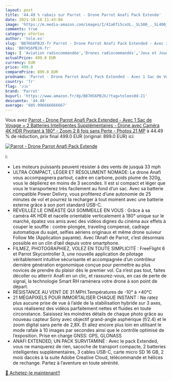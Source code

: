 ```yaml
---
layout: post
title: '44.49 % rabais sur Parrot - Drone Parrot Anafi Pack Extende'
date: 2021-10-18 11:43:04
image: 'https://m.media-amazon.com/images/I/41a6Ti5cxUL._SL500_._SL400_.jpg'
comments: true
category: ofertas
author: 'tole.es'
slug: 'B07HS6PBJX-fr Parrot - Drone Parrot Anafi Pack Extended - Avec 1 Sac de...'
sku: 'B07HS6PBJX-fr'
tags: [ 'Aviation radiocommandée','Drones radiocommandés','Jeux et Jouets','Jeux et jouets','Jouets radiocommandés','Véhicules pour enfants','parrot', ]
actualPrice: 499.0 EUR
currency: EUR
price: 499.0
comparePrice: 899.0 EUR
prodname: 'Parrot - Drone Parrot Anafi Pack Extended - Avec 1 Sac de Voyage + 2 Batteries Intelligentes Supplémentaires - Drone avec Caméra 4K HDR Pivotant à 180° - Zoom 2 8 fois sans Perte - Photos 21 MP'
country: 'fr'
flag: '🇫🇷'
brand: 'Parrot'
buyurl: 'https://www.amazon.fr/dp/B07HS6PBJX/?tag=tolees0d-21'
descuento: '44.49'
average: '605.996666666667'
---
```


Vous avez [Parrot - Drone Parrot Anafi Pack Extended - Avec 1 Sac de Voyage + 2 Batteries Intelligentes Supplémentaires - Drone avec Caméra 4K HDR Pivotant à 180° - Zoom 2 8 fois sans Perte - Photos 21 MP](https://www.amazon.fr/dp/B07HS6PBJX/?tag=tolees0d-21)  à  44.49 % de réduction, prix final  499.0 EUR (original: 899.0 EUR) ici:

[![Parrot - Drone Parrot Anafi Pack Extende](https://m.media-amazon.com/images/I/41a6Ti5cxUL._SL500_._SL400_.jpg)](https://www.amazon.fr/dp/B07HS6PBJX/?tag=tolees0d-21)

ℹ️:

- Les moteurs puissants peuvent résister à des vents de jusquà 33 mph
- ULTRA COMPACT, LÉGER ET RÉSOLUMENT NOMADE: Le drone Anafi vous accompagnera partout, cadre en carbone, poids plume de 320g, vous le déplierez en moins de 3 secondes. Il est si compact et léger que vous le transporterez très facilement au fond d’un sac. Avec sa batterie compatible Power Delivry, vous profiterez d’une autonomie de 25 minutes de vol et pourrez la recharger à tout moment avec une batterie externe grâce à son port standard USB-C.
- RÉVEILLEZ LE CINÉASTE QUI SOMMEILLE EN VOUS : Grâce à sa caméra 4K HDR et nacelle orientable verticalement à 180° unique sur le marché, épatez vos amis avec des vidéos dignes du cinéma aux effets à couper le souffle : contre-plongée, traveling compensé, cadrage automatique du sujet, selfies aériens originaux et même drone suiveur Follow Me (Application payante). Avec l’Anafi de Parrot, c’est désormais possible en un clin d’œil depuis votre smartphone.
- FILMEZ, PHOTOGRAPHIEZ, VOLEZ EN TOUTE SIMPLICITÉ : FreeFlight 6 et Parrot Skycontroller 3, une nouvelle application de pilotage véritablement intuitive sécurisante et accompagnée d’un contrôleur dernière génération ergonomique conçue pour permettre au plus novices de prendre du plaisir dès le premier vol. Ca n’est pas tout, faites décoller ou atterrir Anafi en un clic, et rassurez-vous, en cas de perte de signal, la technologie Smart RH ramènera votre drone à son point de départ.
- RÉSISTANCE AU VENT DE 31 MPH.Températures de -10° à +40°C
- 21 MÉGAPIXELS POUR IMMORTALISER CHAQUE INSTANT : Ne ratez plus aucune prise de vue à l’aide de la stabilisation hybride sur 3 axes, vous réaliserez des vidéos parfaitement nettes et fluides en toute circonstance. Saisissez les moindres détails de chaque photo grâce au nouveau capteur Sony avec objectif grand-angle asphérique (f/2.4) et le zoom digital sans perte de 2,8X. Et allez encore plus loin en utilisant le mode rafale à 10 images par secondes ainsi que le contrôle optimisé de l’exposition. Prise en charge GNSS: GPS, GLONASS
- ANAFI EXTENDED, UN PACK SURVITAMINÉ : Avec le pack Extended, vous ne manquerez de rien, sacoche de transport compacte, 2 batteries intelligentes supplémentaires, 3 cables USB-C, carte micro SD 16 GB, 2 mois daccès à la suite Adobe Creative Cloud, télécommande et hélices de rechange. Partez à l’aventure en toute sérénité.

[🛒 Achetez-le maintenant!!](https://www.amazon.fr/dp/B07HS6PBJX/?tag=tolees0d-21)
